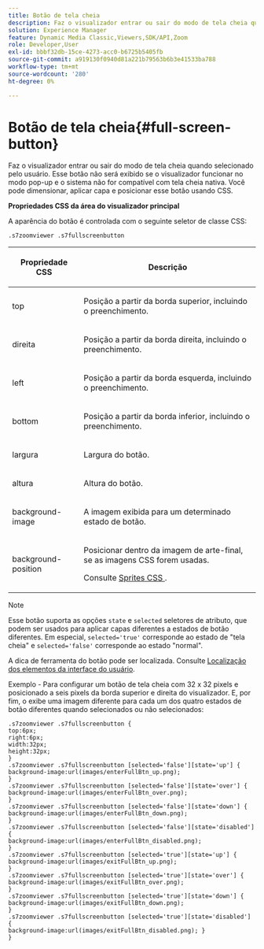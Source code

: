 ```yaml
---
title: Botão de tela cheia
description: Faz o visualizador entrar ou sair do modo de tela cheia quando selecionado pelo usuário. Esse botão não será exibido se o visualizador funcionar no modo pop-up e o sistema não for compatível com tela cheia nativa. Você pode dimensionar, aplicar capa e posicionar esse botão usando CSS.
solution: Experience Manager
feature: Dynamic Media Classic,Viewers,SDK/API,Zoom
role: Developer,User
exl-id: bbbf32db-15ce-4273-acc0-b6725b5405fb
source-git-commit: a919130f0940d81a221b79563b6b3e41533ba788
workflow-type: tm+mt
source-wordcount: '280'
ht-degree: 0%

---
```


# Botão de tela cheia{#full-screen-button}

Faz o visualizador entrar ou sair do modo de tela cheia quando selecionado pelo usuário. Esse botão não será exibido se o visualizador funcionar no modo pop-up e o sistema não for compatível com tela cheia nativa. Você pode dimensionar, aplicar capa e posicionar esse botão usando CSS.

<!--<a id="section_061E550C1C1D4DB2BD663A898895B38C"></a>-->

**Propriedades CSS da área do visualizador principal**

A aparência do botão é controlada com o seguinte seletor de classe CSS:

```
.s7zoomviewer .s7fullscreenbutton
```

<table id="table_94EE3F5BBE4547C0B4943471CEE7EDE4"> 
 <thead> 
  <tr> 
   <th colname="col1" class="entry"> <p> Propriedade CSS </p> </th> 
   <th colname="col2" class="entry"> <p>Descrição </p> </th> 
  </tr> 
 </thead>
 <tbody> 
  <tr> 
   <td colname="col1"> <p> <span class="codeph"> top </span> </p> </td> 
   <td colname="col2"> <p>Posição a partir da borda superior, incluindo o preenchimento. </p> </td> 
  </tr> 
  <tr> 
   <td colname="col1"> <p> <span class="codeph"> direita </span> </p> </td> 
   <td colname="col2"> <p>Posição a partir da borda direita, incluindo o preenchimento. </p> </td> 
  </tr> 
  <tr> 
   <td colname="col1"> <p> <span class="codeph"> left </span> </p> </td> 
   <td colname="col2"> <p>Posição a partir da borda esquerda, incluindo o preenchimento. </p> </td> 
  </tr> 
  <tr> 
   <td colname="col1"> <p> <span class="codeph"> bottom </span> </p> </td> 
   <td colname="col2"> <p>Posição a partir da borda inferior, incluindo o preenchimento. </p> </td> 
  </tr> 
  <tr> 
   <td colname="col1"> <p> <span class="codeph"> largura </span> </p> </td> 
   <td colname="col2"> <p>Largura do botão. </p> </td> 
  </tr> 
  <tr> 
   <td colname="col1"> <p> <span class="codeph"> altura </span> </p> </td> 
   <td colname="col2"> <p>Altura do botão. </p> </td> 
  </tr> 
  <tr> 
   <td colname="col1"> <p> <span class="codeph"> background-image </span> </p> </td> 
   <td colname="col2"> <p>A imagem exibida para um determinado estado de botão. </p> </td> 
  </tr> 
  <tr> 
   <td colname="col1"> <p> <span class="codeph"> background-position </span> </p> </td> 
   <td colname="col2"> <p> Posicionar dentro da imagem de arte-final, se as imagens CSS forem usadas. </p> <p>Consulte <a href="../../../c-html5-s7-aem-asset-viewers/c-html5-flyout-viewer-20-about/c-html5-flyout-viewer-20-customizingviewer/c-html5-flyout-viewer-20-customizingviewer.md#section-0711ece44a4740168cfd7624c9010bd1" format="dita" scope="local"> Sprites CSS </a>. </p> </td> 
  </tr> 
 </tbody> 
</table>

>[!NOTE]
>
>Esse botão suporta as opções `state` e `selected` seletores de atributo, que podem ser usados para aplicar capas diferentes a estados de botão diferentes. Em especial, `selected='true'` corresponde ao estado de &quot;tela cheia&quot; e `selected='false'` corresponde ao estado &quot;normal&quot;.

A dica de ferramenta do botão pode ser localizada. Consulte [Localização dos elementos da interface do usuário](../../../c-html5-s7-aem-asset-viewers/c-html5-20-zoom-viewer-about/c-html5-20-zoom-viewer-localization.md#concept-cbfc39344c494eb7b9f6a272cff0cc74).

Exemplo - Para configurar um botão de tela cheia com 32 x 32 pixels e posicionado a seis pixels da borda superior e direita do visualizador. E, por fim, o exibe uma imagem diferente para cada um dos quatro estados de botão diferentes quando selecionados ou não selecionados:

```
.s7zoomviewer .s7fullscreenbutton { 
top:6px; 
right:6px; 
width:32px; 
height:32px; 
} 
.s7zoomviewer .s7fullscreenbutton [selected='false'][state='up'] { 
background-image:url(images/enterFullBtn_up.png); 
} 
.s7zoomviewer .s7fullscreenbutton [selected='false'][state='over'] {  
background-image:url(images/enterFullBtn_over.png); 
} 
.s7zoomviewer .s7fullscreenbutton [selected='false'][state='down'] {  
background-image:url(images/enterFullBtn_down.png); 
} 
.s7zoomviewer .s7fullscreenbutton [selected='false'][state='disabled'] { 
background-image:url(images/enterFullBtn_disabled.png); 
} 
.s7zoomviewer .s7fullscreenbutton [selected='true'][state='up'] {  
background-image:url(images/exitFullBtn_up.png); 
} 
.s7zoomviewer .s7fullscreenbutton [selected='true'][state='over'] {  
background-image:url(images/exitFullBtn_over.png); 
} 
.s7zoomviewer .s7fullscreenbutton [selected='true'][state='down'] {  
background-image:url(images/exitFullBtn_down.png); 
} 
.s7zoomviewer .s7fullscreenbutton [selected='true'][state='disabled'] {  
background-image:url(images/exitFullBtn_disabled.png); } 
}
```
